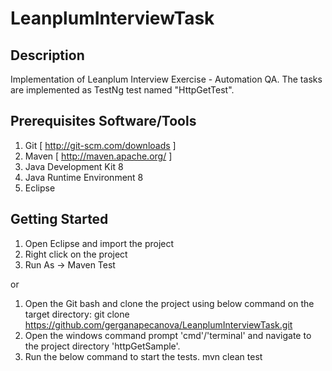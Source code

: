 # LeanplumInterviewTask

## Description
Implementation of Leanplum Interview Exercise - Automation QA.
The tasks are implemented as TestNg test named "HttpGetTest".

## Prerequisites Software/Tools
1. Git [ http://git-scm.com/downloads ]
2. Maven [ http://maven.apache.org/ ]
3. Java Development Kit 8
4. Java Runtime Environment 8
5. Eclipse 

## Getting Started
1. Open Eclipse and import the project
2. Right click on the project
3. Run As -> Maven Test

or 

1. Open the Git bash and clone the project using below command on the target directory:
     git clone https://github.com/gerganapecanova/LeanplumInterviewTask.git
2. Open the windows command prompt 'cmd'/'terminal' and navigate to the project directory 'httpGetSample'.
3. Run the below command to start the tests.
     mvn clean test